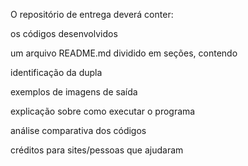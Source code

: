 O repositório de entrega deverá conter:

os códigos desenvolvidos

um arquivo README.md dividido em seções, contendo

identificação da dupla

exemplos de imagens de saída

explicação sobre como executar o programa

análise comparativa dos códigos

créditos para sites/pessoas que ajudaram
